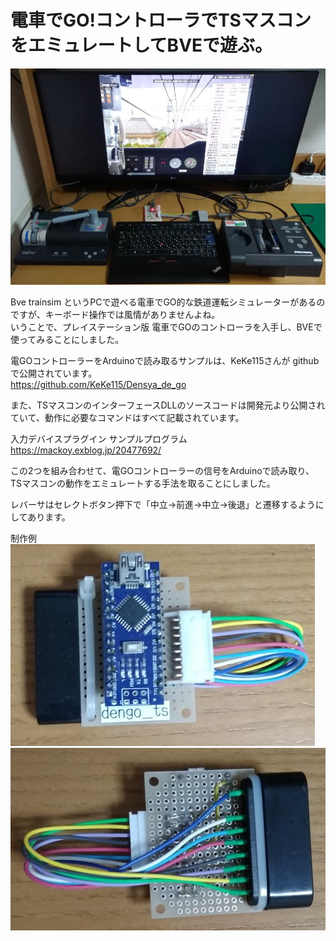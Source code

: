 # 電車でGO!コントローラでTSマスコンをエミュレートしてBVEで遊ぶ。

<img src="https://github.com/7m4mon/dengo_ts_emu/blob/main/dengo_ts_emu_g.jpg" alt="" title="">

Bve trainsim というPCで遊べる電車でGO的な鉄道運転シミュレーターがあるのですが、キーボード操作では風情がありませんよね。  
いうことで、プレイステーション版 電車でGOのコントローラを入手し、BVEで使ってみることにしました。  

電GOコントローラーをArduinoで読み取るサンプルは、KeKe115さんが github で公開されています。  
https://github.com/KeKe115/Densya_de_go  

また、TSマスコンのインターフェースDLLのソースコードは開発元より公開されていて、動作に必要なコマンドはすべて記載されています。  

入力デバイスプラグイン サンプルプログラム  
https://mackoy.exblog.jp/20477692/

この2つを組み合わせて、電GOコントローラーの信号をArduinoで読み取り、TSマスコンの動作をエミュレートする手法を取ることにしました。

レバーサはセレクトボタン押下で「中立→前進→中立→後退」と遷移するようにしてあります。

制作例  
<img src="https://github.com/7m4mon/dengo_ts_emu/blob/main/dengo_ts_1.jpg" alt="" title="">  
<img src="https://github.com/7m4mon/dengo_ts_emu/blob/main/dengo_ts_2.jpg" alt="" title="">  

